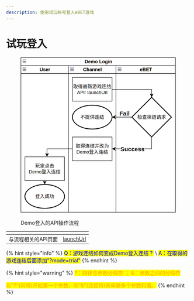 ```yaml
---
description: 使用试玩帐号登入eBET游戏
---
```


# 试玩登入

<figure><img src="../.gitbook/assets/demo login.png" alt=""><figcaption><p>Demo登入的API操作流程</p></figcaption></figure>

<table data-card-size="large" data-view="cards" data-full-width="false"><thead><tr><th></th><th></th></tr></thead><tbody><tr><td>与流程相关的API页面</td><td><a href="../api/common/channel-post/launchurl.md">launchUrl</a></td></tr></tbody></table>



{% hint style="info" %}
<mark style="color:blue;">Q：游戏连结如何变成Demo登入连结？</mark> \ <mark style="color:blue;">A：在取得的游戏连结后面添加"?mode=trial"</mark>
{% endhint %}

{% hint style="warning" %}
<mark style="color:orange;">?：路径与参数分隔符 ； &：参数之间的分隔符</mark>&#x20;

<mark style="color:orange;">以"?"(问号)开始第一个参数，同"&"(连接符)来串联多个参数和值。</mark>
{% endhint %}

